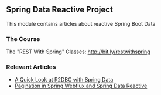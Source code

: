 ## Spring Data Reactive Project

This module contains articles about reactive Spring Boot Data

### The Course

The "REST With Spring" Classes: http://bit.ly/restwithspring

### Relevant Articles
- [A Quick Look at R2DBC with Spring Data](https://www.baeldung.com/spring-data-r2dbc)
- [Pagination in Spring Webflux and Spring Data Reactive](https://www.baeldung.com/spring-data-webflux-pagination)
